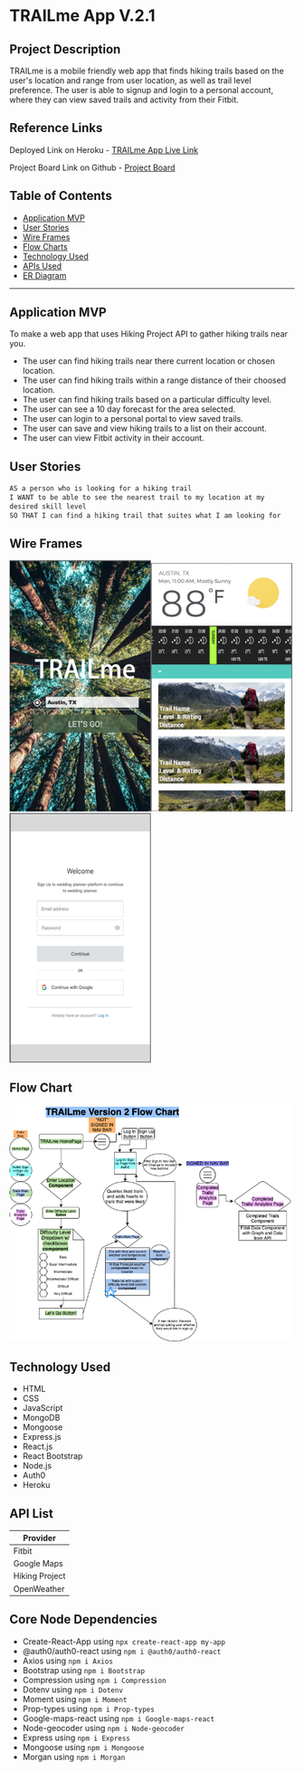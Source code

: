 # TRAILme App V.2.1

## Project Description

TRAILme is a mobile friendly web app that finds hiking trails based on the user's location and range from user location, as well as trail level preference. The user is able to signup and login to a personal account, where they can view saved trails and activity from their Fitbit.

## Reference Links

Deployed Link on Heroku - [TRAILme App Live Link](https://trailme.herokuapp.com/)

Project Board Link on Github - [Project Board](https://github.com/TRAILme-APP/TRAILme/projects/2)

## Table of Contents

- [Application MVP](#application-mvp)
- [User Stories](#user-stories)
- [Wire Frames](#wire-frames)
- [Flow Charts](#flow-chart)
- [Technology Used](#technology-used)
- [APIs Used](#api-list)
- [ER Diagram](#api-list)

---

## Application MVP

To make a web app that uses Hiking Project API to gather hiking trails near you.

- The user can find hiking trails near there current location or chosen location.
- The user can find hiking trails within a range distance of their choosed location.
- The user can find hiking trails based on a particular difficulty level.
- The user can see a 10 day forecast for the area selected.
- The user can login to a personal portal to view saved trails.
- The user can save and view hiking trails to a list on their account.
- The user can view Fitbit activity in their account.

## User Stories

```
AS a person who is looking for a hiking trail
I WANT to be able to see the nearest trail to my location at my desired skill level
SO THAT I can find a hiking trail that suites what I am looking for
```

## Wire Frames

<img src="readme_materials/homepagePrototype.png" width="250" /><img src="readme_materials/resultsPage.png" width="250" /><img src="readme_materials/loginPage.png" width="250" />

## Flow Chart

<img src="readme_materials/TRAILmeV2MERNflowchart.png" width="500" />

## Technology Used

- HTML
- CSS
- JavaScript
- MongoDB
- Mongoose
- Express.js
- React.js
- React Bootstrap
- Node.js
- Auth0
- Heroku

## API List

| Provider       |
| -------------- |
| Fitbit         |
| Google Maps    |
| Hiking Project |
| OpenWeather    |

## Core Node Dependencies

- Create-React-App using `npx create-react-app my-app`
- @auth0/auth0-react using `npm i @auth0/auth0-react`
- Axios using `npm i Axios`
- Bootstrap using `npm i Bootstrap`
- Compression using `npm i Compression`
- Dotenv using `npm i Dotenv`
- Moment using `npm i Moment`
- Prop-types using `npm i Prop-types`
- Google-maps-react using `npm i Google-maps-react`
- Node-geocoder using `npm i Node-geocoder`
- Express using `npm i Express`
- Mongoose using `npm i Mongoose`
- Morgan using `npm i Morgan`
